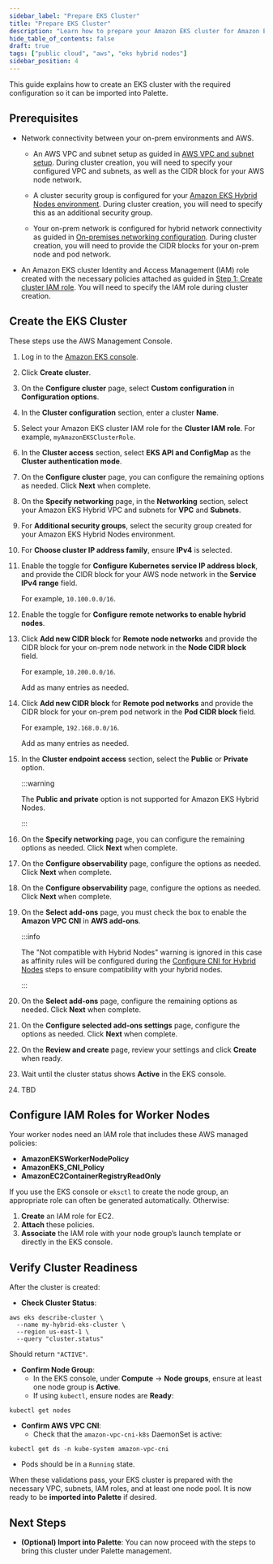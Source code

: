 ```yaml
---
sidebar_label: "Prepare EKS Cluster"
title: "Prepare EKS Cluster"
description: "Learn how to prepare your Amazon EKS cluster for Amazon EKS Hybrid Nodes."
hide_table_of_contents: false
draft: true
tags: ["public cloud", "aws", "eks hybrid nodes"]
sidebar_position: 4
---
```


This guide explains how to create an EKS cluster with the required configuration so it can be imported into Palette.

## Prerequisites

- Network connectivity between your on-prem environments and AWS.

  - An AWS VPC and subnet setup as guided in
    [AWS VPC and subnet setup](https://docs.aws.amazon.com/eks/latest/userguide/hybrid-nodes-networking.html#hybrid-nodes-networking-vpc).
    During cluster creation, you will need to specify your configured VPC and subnets, as well as the CIDR block for
    your AWS node network.

  - A cluster security group is configured for your
    [Amazon EKS Hybrid Nodes environment](https://docs.aws.amazon.com/eks/latest/userguide/hybrid-nodes-networking.html#hybrid-nodes-networking-cluster-sg).
    During cluster creation, you will need to specify this as an additional security group.

  - Your on-prem network is configured for hybrid network connectivity as guided in
    [On-premises networking configuration](https://docs.aws.amazon.com/eks/latest/userguide/hybrid-nodes-networking.html#hybrid-nodes-networking-on-prem).
    During cluster creation, you will need to provide the CIDR blocks for your on-prem node and pod network.

- An Amazon EKS cluster Identity and Access Management (IAM) role created with the necessary policies attached as guided
  in
  [Step 1: Create cluster IAM role](https://docs.aws.amazon.com/eks/latest/userguide/hybrid-nodes-cluster-create.html#hybrid-nodes-cluster-create-iam).
  You will need to specify the IAM role during cluster creation.

## Create the EKS Cluster

These steps use the AWS Management Console.

1. Log in to the [Amazon EKS console](https://console.aws.amazon.com/eks/home#/clusters).

2. Click **Create cluster**.

3. On the **Configure cluster** page, select **Custom configuration** in **Configuration options**.
4. In the **Cluster configuration** section, enter a cluster **Name**.

5. Select your Amazon EKS cluster IAM role for the **Cluster IAM role**. For example, `myAmazonEKSClusterRole`.

6. In the **Cluster access** section, select **EKS API and ConfigMap** as the **Cluster authentication mode**.

7. On the **Configure cluster** page, you can configure the remaining options as needed. Click **Next** when complete.

8. On the **Specify networking** page, in the **Networking** section, select your Amazon EKS Hybrid VPC and subnets for
   **VPC** and **Subnets**.

9. For **Additional security groups**, select the security group created for your Amazon EKS Hybrid Nodes environment.

10. For **Choose cluster IP address family**, ensure **IPv4** is selected.

11. Enable the toggle for **Configure Kubernetes service IP address block**, and provide the CIDR block for your AWS
    node network in the **Service IPv4 range** field.

    For example, `10.100.0.0/16`.

12. Enable the toggle for **Configure remote networks to enable hybrid nodes**.

13. Click **Add new CIDR block** for **Remote node networks** and provide the CIDR block for your on-prem node network
    in the **Node CIDR block** field.

    For example, `10.200.0.0/16`.

    Add as many entries as needed.

14. Click **Add new CIDR block** for **Remote pod networks** and provide the CIDR block for your on-prem pod network in
    the **Pod CIDR block** field.

    For example, `192.168.0.0/16`.

    Add as many entries as needed.

15. In the **Cluster endpoint access** section, select the **Public** or **Private** option.

    :::warning

    The **Public and private** option is not supported for Amazon EKS Hybrid Nodes.

    :::

16. On the **Specify networking** page, you can configure the remaining options as needed. Click **Next** when complete.

17. On the **Configure observability** page, configure the options as needed. Click **Next** when complete.

18. On the **Configure observability** page, configure the options as needed. Click **Next** when complete.

19. On the **Select add-ons** page, you must check the box to enable the **Amazon VPC CNI** in **AWS add-ons**.

    :::info

    The "Not compatible with Hybrid Nodes" warning is ignored in this case as affinity rules will be configured during
    the [Configure CNI for Hybrid Nodes](../import-eks-cluster-enable-hybrid-mode.md#configure-cni-for-hybrid-nodes)
    steps to ensure compatibility with your hybrid nodes.

    :::

20. On the **Select add-ons** page, configure the remaining options as needed. Click **Next** when complete.

21. On the **Configure selected add-ons settings** page, configure the options as needed. Click **Next** when complete.

22. On the **Review and create** page, review your settings and click **Create** when ready.

23. Wait until the cluster status shows **Active** in the EKS console.

24. TBD

## Configure IAM Roles for Worker Nodes

Your worker nodes need an IAM role that includes these AWS managed policies:

- **AmazonEKSWorkerNodePolicy**
- **AmazonEKS_CNI_Policy**
- **AmazonEC2ContainerRegistryReadOnly**

If you use the EKS console or `eksctl` to create the node group, an appropriate role can often be generated
automatically. Otherwise:

1. **Create** an IAM role for EC2.
2. **Attach** these policies.
3. **Associate** the IAM role with your node group’s launch template or directly in the EKS console.

## Verify Cluster Readiness

After the cluster is created:

- **Check Cluster Status**:

```
aws eks describe-cluster \
  --name my-hybrid-eks-cluster \
  --region us-east-1 \
  --query "cluster.status"
```

Should return `"ACTIVE"`.

- **Confirm Node Group**:
  - In the EKS console, under **Compute** → **Node groups**, ensure at least one node group is **Active**.
  - If using `kubectl`, ensure nodes are **Ready**:

```
kubectl get nodes
```

- **Confirm AWS VPC CNI**:
  - Check that the `amazon-vpc-cni-k8s` DaemonSet is active:

```
kubectl get ds -n kube-system amazon-vpc-cni
```

- Pods should be in a `Running` state.

When these validations pass, your EKS cluster is prepared with the necessary VPC, subnets, IAM roles, and at least one
node pool. It is now ready to be **imported into Palette** if desired.

## Next Steps

- **(Optional) Import into Palette**: You can now proceed with the steps to bring this cluster under Palette management.
